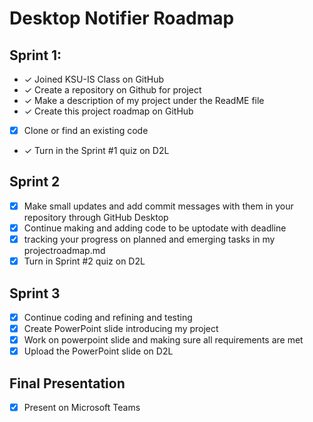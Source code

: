# Desktop Notifier Roadmap

## Sprint 1:
- ✓ Joined KSU-IS Class on GitHub
- ✓ Create a repository on Github for project
- ✓ Make a description of my project under the ReadME file
- ✓ Create this project roadmap on GitHub
- [x] Clone or find an existing code 
- ✓ Turn in the Sprint #1 quiz on D2L

## Sprint 2
- [x] Make small updates and add commit messages with them in your repository through GitHub Desktop
- [x] Continue making and adding code to be uptodate with deadline 
- [x] tracking your progress on planned and emerging tasks in my projectroadmap.md
- [x] Turn in Sprint #2 quiz on D2L

## Sprint 3
- [x] Continue coding and refining and testing
- [x]  Create PowerPoint slide introducing my project
- [x]  Work on powerpoint slide and making sure all requirements are met
- [x] Upload the PowerPoint slide on D2L

## Final Presentation
- [x] Present on Microsoft Teams
      
